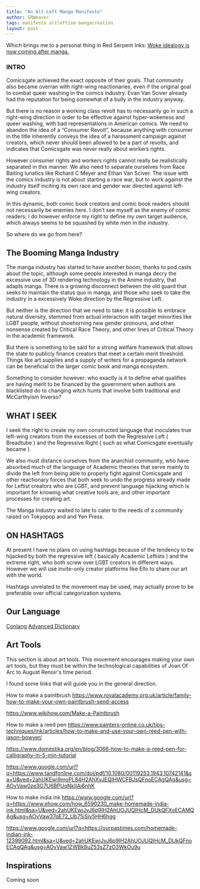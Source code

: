 ```yaml
---
title: "An Alt-Left Manga Manifesto"
author: SRWeaver
tags: manifesto altleftism mangacreation
layout: post
---
```

Which brings me to a personal thing in Red Serpent Inks: [Woke idealogy is now coming after manga.](
https://mangainlibraries.com/)

### INTRO
Comicsgate achieved the exact opposite of their goals. That community also became overran with right-wing reactionaries, even if the original goal to combat queer washing in the comics industry. Evan Van Sciver already had the reputation for being somewhat of a bully in the industry anyway.

But there is no reason a working class revolt has to necessarily go in such a right-wing direction in order to be effective against hyper-wokeness and queer washing, with bad representations in American comics. We need to abandon the idea of a “Consumer Revolt”, because anything with consumer in the title inherently conveys the idea of a harassment campaign against creators, which never should been allowed to be a part of revolts, and indicates that Comicsgate was never really about workers rights.

However consumer rights and workers rights cannot really be realistically separated in this manner. We also need to separate ourselves from Race Baiting lunatics like Richard C Meyer and Ethan Van Sciver. The issue with the comics industry is not about starting a race war, but to work against the industry itself inciting its own race and gender war directed against left-wing creators.

In this dynamic, both comic book creators and comic book readers should not necessarily be enemies here. I don’t see myself as the enemy of comic readers; I do however enforce my right to define my own target audience, which always seems to be squashed by white men in the industry.

So where do we go from here?

## The Booming Manga Industry
The manga industry has started to have another boom, thanks to pod casts about the topic, although some people interested in manga decry the excessive use of 3D rendering technology in the Anime industry, that adapts manga. There is a growing disconnect between the old guard that seeks to maintain the status quo in manga, and those who seek to take the industry in a excessively Woke direction by the Regressive Left.

But neither is the direction that we need to take: it is possible to embrace natural diversity, stemmed from actual interaction with target minorities like LGBT people, without shoehorning new gender pronouns, and other nonsense created by Critical Race Theory, and other lines of Critical Theory in the academic framework.

But there is something to be said for a strong welfare framework that allows the state to publicly finance creators that meet a certain merit threshold. Things like art supplies and a supply of writers for a propaganda network can be beneficial to the larger comic book and manga ecosystem.

Something to consider however: who exactly is it to define what qualifies are having merit to be financed by the government when authors are blacklisted do to changing witch hunts that involve both traditional and McCarthyism Inverso?

## WHAT I SEEK
I seek the right to create my own constructed language that inoculates true left-wing creators from the excesses of both the Regressive Left ( Breadtube ) and the Regressive Right ( such as what Comicsgate eventually became ).

We also must distance ourselves from the anarchist community, who have absorbed much of the language of Academic theories that serve mainly to divide the left from being able to properly fight against Comicsgate and other reactionary forces that both seek to undo the progress already made for Leftist creators who are LGBT, and prevent language hijacking which is important for knowing what creative tools are, and other important processes for creating art.

The Manga Industry waited to late to cater to the needs of a community raised on Tokyopop and and Yen Press.

## ON HASHTAGS
At present I have no plans on using hashtags because of the tendency to be hijacked by both the regressive left ( basically Academic Leftists ) and the extreme right, who both screw over LGBT creators in different ways. However we will use invite-only creator platforms like Ello to share our art with the world.

Hashtags unrelated to the movement may be used, may actually prove to be preferable over official categorization systems.

## Our Language
[Conlang](https://lwflouisa.github.io/FraponicConlang)
[Advanced Dictionary](https://lwflouisa.github.io/FraponicDict)

## Art Tools
This section is about art tools. This movement encourages making your own art tools, but they must be within the technological capabilities of Joan Of Arc to August Renoir's time period.

I found some links that will guide you in the general direction.

How to make a paintbrush
https://www.royalacademy.org.uk/article/family-how-to-make-your-own-paintbrush-send-access 

https://www.wikihow.com/Make-a-Paintbrush 

How to make a reed pen
https://www.painters-online.co.uk/tips-techniques/ink/articles/how-to-make-and-use-your-own-reed-pen-with-jason-bowyer/ 

https://www.domestika.org/en/blog/3066-how-to-make-a-reed-pen-for-calligraphy-in-5-min-tutorial 

https://www.google.com/url?q=https://www.tandfonline.com/doi/pdf/10.1080/00119253.1943.10742141&sa=U&ved=2ahUKEwi9moPL84H2AhXyJEQIHWCFBJsQFnoECAgQAg&usg=AOvVaw0ze3G7U6BPUqNkIlAi6nhK 

How to make india ink
https://www.google.com/url?q=https://www.ehow.com/how_6590230_make-homemade-india-ink.html&sa=U&ved=2ahUKEwiJvJ6p9IH2AhUOJUQIHcM_DUkQFXoECAMQAg&usg=AOvVaw37qE72_Ub75iSiv5HH6hgg 

https://www.google.com/url?q=https://ourpastimes.com/homemade-indian-ink-12399092.html&sa=U&ved=2ahUKEwiJvJ6p9IH2AhUOJUQIHcM_DUkQFnoECAgQAg&usg=AOvVaw1ZWBk8uZ53sZ7zO3WkOu9u

## Inspirations
Coming soon
